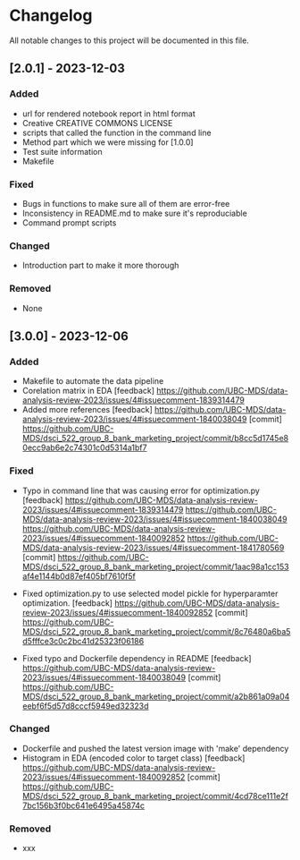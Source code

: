 # Changelog

All notable changes to this project will be documented in this file.


## [2.0.1] - 2023-12-03

### Added

- url for rendered notebook report in html format
- Creative CREATIVE COMMONS LICENSE
- scripts that called the function in the command line
- Method part which we were missing for [1.0.0]
- Test suite information
- Makefile

### Fixed

- Bugs in functions to make sure all of them are error-free
- Inconsistency in README.md to make sure it's reproduciable
- Command prompt scripts

### Changed

- Introduction part to make it more thorough


### Removed

- None

## [3.0.0] - 2023-12-06

### Added

- Makefile to automate the data pipeline
- Corelation matrix in EDA
[feedback] https://github.com/UBC-MDS/data-analysis-review-2023/issues/4#issuecomment-1839314479
- Added more references
[feedback] https://github.com/UBC-MDS/data-analysis-review-2023/issues/4#issuecomment-1840038049
[commit] https://github.com/UBC-MDS/dsci_522_group_8_bank_marketing_project/commit/b8cc5d1745e80ecc9ab6e2c74301c0d5314a1bf7

### Fixed

- Typo in command line that was causing error for optimization.py
[feedback] https://github.com/UBC-MDS/data-analysis-review-2023/issues/4#issuecomment-1839314479
https://github.com/UBC-MDS/data-analysis-review-2023/issues/4#issuecomment-1840038049
https://github.com/UBC-MDS/data-analysis-review-2023/issues/4#issuecomment-1840092852
https://github.com/UBC-MDS/data-analysis-review-2023/issues/4#issuecomment-1841780569
[commit] https://github.com/UBC-MDS/dsci_522_group_8_bank_marketing_project/commit/1aac98a1cc153af4e1144b0d87ef405bf7610f5f

- Fixed optimization.py to use selected model pickle for hyperparamter optimization.
[feedback] https://github.com/UBC-MDS/data-analysis-review-2023/issues/4#issuecomment-1840092852
[commit] https://github.com/UBC-MDS/dsci_522_group_8_bank_marketing_project/commit/8c76480a6ba5d5fffce3c0c2bc41d25323f06186

- Fixed typo and Dockerfile dependency in README
[feedback] https://github.com/UBC-MDS/data-analysis-review-2023/issues/4#issuecomment-1840038049
[commit] https://github.com/UBC-MDS/dsci_522_group_8_bank_marketing_project/commit/a2b861a09a04eebf6f5d57d8cccf5949ed32323d

### Changed

- Dockerfile and pushed the latest version image with 'make' dependency
- Histogram in EDA (encoded color to target class)
[feedback] https://github.com/UBC-MDS/data-analysis-review-2023/issues/4#issuecomment-1840092852
[commit] https://github.com/UBC-MDS/dsci_522_group_8_bank_marketing_project/commit/4cd78ce111e2f7bc156b3f0bc641e6495a45874c

### Removed

- xxx


